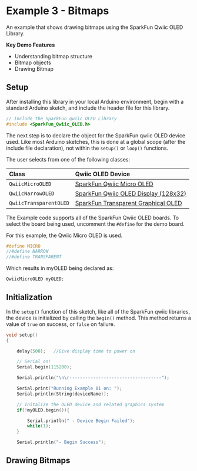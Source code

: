 # Example 3 - Bitmaps

An example that shows drawing bitmaps using the  SparkFun Qwiic OLED Library.

**Key Demo Features**
* Understanding bitmap structure
* Bitmap objects
* Drawing Bitmap


## Setup

After installing this library in your local Arduino environment, begin with a standard Arduino sketch, and include the header file for this library.
```C++
// Include the SparkFun qwiic OLED Library
#include <SparkFun_Qwiic_OLED.h>
```
The next step is to declare the object for the SparkFun qwiic OLED device used. Like most Arduino sketches, this is done at a global scope (after the include file declaration), not within the ```setup()``` or ```loop()``` functions. 

The user selects from one of the following classes:

| Class | Qwiic OLED Device |
| :--- | :--- |
| `QwiicMicroOLED` | [SparkFun Qwiic Micro OLED ]( https://www.sparkfun.com/products/14532)| 
| `QwiicNarrowOLED` | [SparkFun Qwiic OLED Display (128x32) ]( https://www.sparkfun.com/products/17153)| 
| `QwiicTransparentOLED` | [SparkFun Transparent Graphical OLED]( https://www.sparkfun.com/products/15173)| 

The Example code supports all of the SparkFun Qwiic OLED boards. To select the board being used, uncomment the `#define` for the demo board. 

For this example, the Qwiic Micro OLED is used.

```C++
#define MICRO
//#define NARROW
//#define TRANSPARENT
``` 
Which results in myOLED being declared as:

```C++
QwiicMicroOLED myOLED;
```
## Initialization

In the ```setup()``` function of this sketch, like all of the SparkFun qwiic libraries, the device is initialized by calling the ```begin()``` method. This method returns a value of ```true``` on success, or ```false``` on failure. 

```C++
void setup()
{

    delay(500);   //Give display time to power on

    // Serial on!
    Serial.begin(115200);

    Serial.println("\n\r-----------------------------------");

    Serial.print("Running Example 01 on: ");
    Serial.println(String(deviceName));

    // Initalize the OLED device and related graphics system
    if(!myOLED.begin()){

        Serial.println(" - Device Begin Failed");
        while(1);
    }

    Serial.println("- Begin Success");

```
## Drawing Bitmaps

 

